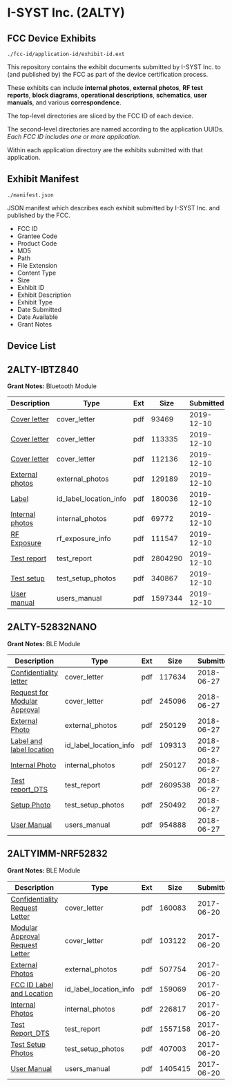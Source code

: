 # I-SYST Inc. (2ALTY)
## FCC Device Exhibits

```
./fcc-id/application-id/exhibit-id.ext
```

This repository contains the exhibit documents submitted by I-SYST Inc. to (and published by) the FCC as part of the device certification process.

These exhibits can include **internal photos**, **external photos**, **RF test reports**, **block diagrams**, **operational descriptions**, **schematics**, **user manuals**, and various **correspondence**.

The top-level directories are sliced by the FCC ID of each device.

The second-level directories are named according to the application UUIDs. *Each FCC ID includes one or more application.*

Within each application directory are the exhibits submitted with that application. 

## Exhibit Manifest

```
./manifest.json
```

JSON manifest which describes each exhibit submitted by I-SYST Inc. and published by the FCC.

- FCC ID
- Grantee Code
- Product Code
- MD5
- Path
- File Extension
- Content Type
- Size
- Exhibit ID
- Exhibit Description
- Exhibit Type
- Date Submitted
- Date Available
- Grant Notes

## Device List
## 2ALTY-IBTZ840
**Grant Notes:** Bluetooth Module

| Description | Type | Ext | Size | Submitted | Available |
| ----------- | ---- | --- | ---- | --------- | --------- |
| [Cover letter](2ALTY-IBTZ840/47e93f232a6f6af2ff7d4dbbe527addf/4544803.pdf) | cover_letter | pdf | 93469 | 2019-12-10 | 2019-12-10 |
| [Cover letter](2ALTY-IBTZ840/47e93f232a6f6af2ff7d4dbbe527addf/4544804.pdf) | cover_letter | pdf | 113335 | 2019-12-10 | 2019-12-10 |
| [Cover letter](2ALTY-IBTZ840/47e93f232a6f6af2ff7d4dbbe527addf/4544805.pdf) | cover_letter | pdf | 112136 | 2019-12-10 | 2019-12-10 |
| [External photos](2ALTY-IBTZ840/47e93f232a6f6af2ff7d4dbbe527addf/4544806.pdf) | external_photos | pdf | 129189 | 2019-12-10 | 2019-12-10 |
| [Label](2ALTY-IBTZ840/47e93f232a6f6af2ff7d4dbbe527addf/4544807.pdf) | id_label_location_info | pdf | 180036 | 2019-12-10 | 2019-12-10 |
| [Internal photos](2ALTY-IBTZ840/47e93f232a6f6af2ff7d4dbbe527addf/4544808.pdf) | internal_photos | pdf | 69772 | 2019-12-10 | 2019-12-10 |
| [RF Exposure](2ALTY-IBTZ840/47e93f232a6f6af2ff7d4dbbe527addf/4544810.pdf) | rf_exposure_info | pdf | 111547 | 2019-12-10 | 2019-12-10 |
| [Test report](2ALTY-IBTZ840/47e93f232a6f6af2ff7d4dbbe527addf/4544812.pdf) | test_report | pdf | 2804290 | 2019-12-10 | 2019-12-10 |
| [Test setup](2ALTY-IBTZ840/47e93f232a6f6af2ff7d4dbbe527addf/4544813.pdf) | test_setup_photos | pdf | 340867 | 2019-12-10 | 2019-12-10 |
| [User manual](2ALTY-IBTZ840/47e93f232a6f6af2ff7d4dbbe527addf/4544814.pdf) | users_manual | pdf | 1597344 | 2019-12-10 | 2019-12-10 |
## 2ALTY-52832NANO
**Grant Notes:** BLE Module

| Description | Type | Ext | Size | Submitted | Available |
| ----------- | ---- | --- | ---- | --------- | --------- |
| [Confidentiality letter](2ALTY-52832NANO/b7c1ddc2fbae97d1ee2451111ff8fab5/3904191.pdf) | cover_letter | pdf | 117634 | 2018-06-27 | 2018-06-27 |
| [Request for Modular Approval](2ALTY-52832NANO/b7c1ddc2fbae97d1ee2451111ff8fab5/3904192.pdf) | cover_letter | pdf | 245096 | 2018-06-27 | 2018-06-27 |
| [External Photo](2ALTY-52832NANO/b7c1ddc2fbae97d1ee2451111ff8fab5/3904193.pdf) | external_photos | pdf | 250129 | 2018-06-27 | 2018-06-27 |
| [Label and label location](2ALTY-52832NANO/b7c1ddc2fbae97d1ee2451111ff8fab5/3904195.pdf) | id_label_location_info | pdf | 109313 | 2018-06-27 | 2018-06-27 |
| [Internal Photo](2ALTY-52832NANO/b7c1ddc2fbae97d1ee2451111ff8fab5/3904194.pdf) | internal_photos | pdf | 250127 | 2018-06-27 | 2018-06-27 |
| [Test report_DTS](2ALTY-52832NANO/b7c1ddc2fbae97d1ee2451111ff8fab5/3904196.pdf) | test_report | pdf | 2609538 | 2018-06-27 | 2018-06-27 |
| [Setup Photo](2ALTY-52832NANO/b7c1ddc2fbae97d1ee2451111ff8fab5/3904197.pdf) | test_setup_photos | pdf | 250492 | 2018-06-27 | 2018-06-27 |
| [User Manual](2ALTY-52832NANO/b7c1ddc2fbae97d1ee2451111ff8fab5/3904198.pdf) | users_manual | pdf | 954888 | 2018-06-27 | 2018-06-27 |
## 2ALTYIMM-NRF52832
**Grant Notes:** BLE Module

| Description | Type | Ext | Size | Submitted | Available |
| ----------- | ---- | --- | ---- | --------- | --------- |
| [Confidentiality Request Letter](2ALTYIMM-NRF52832/1fe05af900c5649366fc1ebb5e23ea6f/3432707.pdf) | cover_letter | pdf | 160083 | 2017-06-20 | 2017-06-20 |
| [Modular Approval Request Letter](2ALTYIMM-NRF52832/1fe05af900c5649366fc1ebb5e23ea6f/3432708.pdf) | cover_letter | pdf | 103122 | 2017-06-20 | 2017-06-20 |
| [External Photos](2ALTYIMM-NRF52832/1fe05af900c5649366fc1ebb5e23ea6f/3432709.pdf) | external_photos | pdf | 507754 | 2017-06-20 | 2017-06-20 |
| [FCC ID Label and Location](2ALTYIMM-NRF52832/1fe05af900c5649366fc1ebb5e23ea6f/3432711.pdf) | id_label_location_info | pdf | 159069 | 2017-06-20 | 2017-06-20 |
| [Internal Photos](2ALTYIMM-NRF52832/1fe05af900c5649366fc1ebb5e23ea6f/3432710.pdf) | internal_photos | pdf | 226817 | 2017-06-20 | 2017-06-20 |
| [Test Report_DTS](2ALTYIMM-NRF52832/1fe05af900c5649366fc1ebb5e23ea6f/3432712.pdf) | test_report | pdf | 1557158 | 2017-06-20 | 2017-06-20 |
| [Test Setup Photos](2ALTYIMM-NRF52832/1fe05af900c5649366fc1ebb5e23ea6f/3432713.pdf) | test_setup_photos | pdf | 407003 | 2017-06-20 | 2017-06-20 |
| [User Manual](2ALTYIMM-NRF52832/1fe05af900c5649366fc1ebb5e23ea6f/3432714.pdf) | users_manual | pdf | 1405415 | 2017-06-20 | 2017-06-20 |
